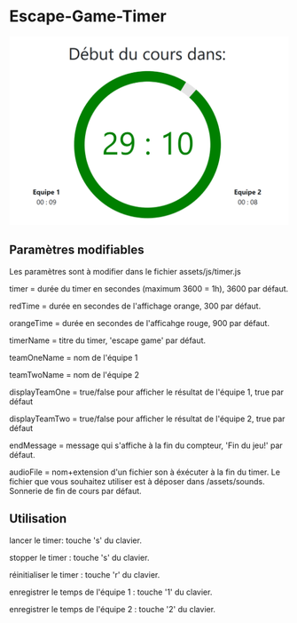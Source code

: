 # Escape-Game-Timer
![alt text](https://raw.githubusercontent.com/Gatomlo/Escape-Game-Timer/master/view.png)

## Paramètres modifiables 
Les paramètres sont à modifier dans le fichier assets/js/timer.js

timer = durée du timer en secondes (maximum 3600 = 1h), 3600 par défaut.

redTime = durée en secondes de l'affichage orange, 300 par défaut. 

orangeTime = durée en secondes de l'afficahge rouge, 900 par défaut. 

timerName = titre du timer, 'escape game' par défaut.

teamOneName = nom de l'équipe 1

teamTwoName = nom de l'équipe 2

displayTeamOne = true/false pour afficher le résultat de l'équipe 1, true par défaut

displayTeamTwo = true/false pour afficher le résultat de l'équipe 2, true par défaut

endMessage = message qui s'affiche à la fin du compteur, 'Fin du jeu!' par défaut.

audioFile = nom+extension d'un fichier son à éxécuter à la fin du timer. Le fichier que vous souhaitez utiliser est à déposer dans /assets/sounds. Sonnerie de fin de cours par défaut.

## Utilisation

lancer le timer: touche 's' du clavier.

stopper le timer : touche 's' du clavier.

réinitialiser le timer : touche 'r' du clavier.

enregistrer le temps de l'équipe 1 : touche '1' du clavier.

enregistrer le temps de l'équipe 2 : touche '2' du clavier.
